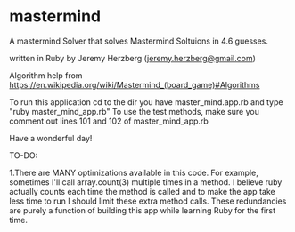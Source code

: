 # mastermind
A mastermind Solver that solves Mastermind Soltuions in 4.6 guesses.

written in Ruby by Jeremy Herzberg (jeremy.herzberg@gmail.com)

Algorithm help from https://en.wikipedia.org/wiki/Mastermind_(board_game)#Algorithms

To run this application cd to the dir you have master_mind.app.rb and type "ruby master_mind_app.rb" 
To use the test methods, make sure you comment out lines 101 and 102 of master_mind_app.rb

Have a wonderful day!

TO-DO:

1.There are MANY optimizations available in this code. For example, sometimes I'll call array.count(3) multiple times in a method. I believe ruby actually counts each time the method is called and to make the app take less time to run I should limit these extra method calls. These redundancies are purely a function of building this app while learning Ruby for the first time.
